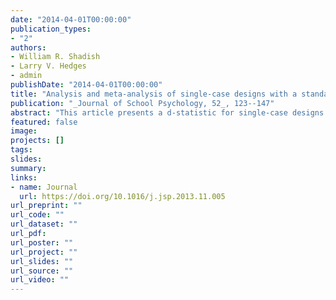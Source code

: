 ```yaml
---
date: "2014-04-01T00:00:00"
publication_types:
- "2"
authors:
- William R. Shadish
- Larry V. Hedges
- admin
publishDate: "2014-04-01T00:00:00"
title: "Analysis and meta-analysis of single-case designs with a standardized mean difference statistic: A primer and applications"
publication: "_Journal of School Psychology, 52_, 123--147"
abstract: "This article presents a d-statistic for single-case designs that is in the same metric as the d-statistic used in between-subjects designs such as randomized experiments and offers some reasons why such a statistic would be useful in SCD research. The d has a formal statistical development, is accompanied by appropriate power analyses, and can be estimated using user-friendly SPSS macros. We discuss both advantages and disadvantages of d compared to other approaches such as previous d-statistics, overlap statistics, and multilevel modeling. It requires at least three cases for computation and assumes normally distributed outcomes and stationarity, assumptions that are discussed in some detail. We also show how to test these assumptions. The core of the article then demonstrates in depth how to compute d for one study, including estimation of the autocorrelation and the ratio of between case variance to total variance (between case plus within case variance), how to compute power using a macro, and how to use the d to conduct a meta-analysis of studies using single-case designs in the free program R, including syntax in an appendix. This syntax includes how to read data, compute fixed and random effect average effect sizes, prepare a forest plot and a cumulative meta-analysis, estimate various influence statistics to identify studies contributing to heterogeneity and effect size, and do various kinds of publication bias analyses. This d may prove useful for both the analysis and meta-analysis of data from SCDs."
featured: false
image: 
projects: []
tags: 
slides: 
summary: 
links:
- name: Journal
  url: https://doi.org/10.1016/j.jsp.2013.11.005
url_preprint: ""
url_code: ""
url_dataset: ""
url_pdf: 
url_poster: ""
url_project: ""
url_slides: ""
url_source: ""
url_video: ""
---
```

